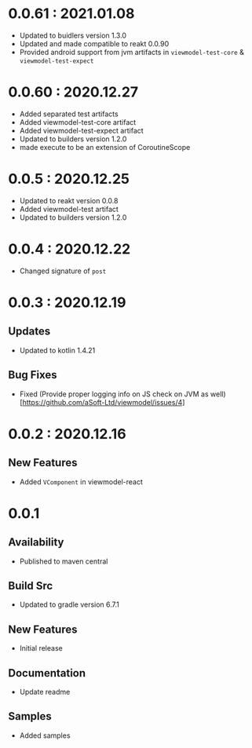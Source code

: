 # 0.0.61 : 2021.01.08
- Updated to buidlers version 1.3.0
- Updated and made compatible to reakt 0.0.90
- Provided android support from jvm artifacts in `viewmodel-test-core` & `viewmodel-test-expect`

# 0.0.60 : 2020.12.27
- Added separated test artifacts
- Added viewmodel-test-core artifact
- Added viewmodel-test-expect artifact
- Updated to builders version 1.2.0
- made execute to be an extension of CoroutineScope

# 0.0.5 : 2020.12.25
- Updated to reakt version 0.0.8
- Added viewmodel-test artifact
- Updated to builders version 1.2.0

# 0.0.4 : 2020.12.22
- Changed signature of `post`  

# 0.0.3 : 2020.12.19
## Updates
- Updated to kotlin 1.4.21

## Bug Fixes
- Fixed (Provide proper logging info on JS check on JVM as well)[https://github.com/aSoft-Ltd/viewmodel/issues/4]

# 0.0.2 : 2020.12.16
## New Features
- Added `VComponent` in viewmodel-react

# 0.0.1
## Availability
- Published to maven central

## Build Src
- Updated to gradle version 6.7.1

## New Features
- Initial release

## Documentation
- Update readme

## Samples
- Added samples
